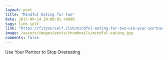 ```yaml
---
layout: post
title: "Mindful Eating for Two"
date: 2017-09-14 20:00:01 +0000
tags: link self
link: "https://fityourself.club/mindful-eating-for-two-use-your-partner-to-stop-overeating-ff2d7e438371"
image: /assets/images/posts/thumbnails/mindful-eating.jpg
comments: false
---
```


Use Your Partner to Stop Overeating
